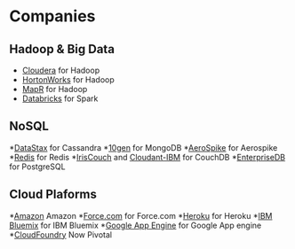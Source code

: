 # Companies

## Hadoop & Big Data

* [Cloudera](http://www.cloudera.com) for Hadoop
* [HortonWorks](http://www.hortonworks.com) for Hadoop
* [MapR](http://www.mapr.com) for Hadoop
* [Databricks](http://www.databricks.com) for Spark


## NoSQL

*[DataStax](http://www.datastax.com) for Cassandra
*[10gen](http://www.mongodb.org) for MongoDB
*[AeroSpike](http://www.aerospike.com) for Aerospike
*[Redis](http://www.redis.io) for Redis
*[IrisCouch](https://www.iriscouch.com) and [Cloudant-IBM](https://cloudant.com/) for CouchDB
*[EnterpriseDB](http://www.enterprisedb.com/) for PostgreSQL

## Cloud Plaforms

*[Amazon](http://aws.amazon.com) Amazon
*[Force.com](http://force.com) for Force.com
*[Heroku](http://www.heroku.com) for Heroku
*[IBM Bluemix](http://www.ibm.com/bluemix) for IBM Bluemix
*[Google App Engine](https://cloud.google.com/appengine/) for Google App engine
*[CloudFoundry](http://www.pivotal.io/) Now Pivotal
